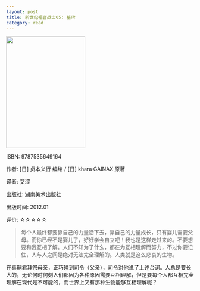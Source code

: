 ```yaml
---
layout: post
title: 新世纪福音战士05: 墓碑
category: read
---
```

<img class="cover" src="/images/2012/01/9787535649164-212x300.jpg" width="212" height="300" />

ISBN: 9787535649164

作者: [日] 贞本义行 编绘 / [日] khara·GAINAX 原著

译者: 艾涩

出版社: 湖南美术出版社

出版时间: 2012.01

评价: ☆☆☆☆☆

> 每个人最终都要靠自己的力量活下去，靠自己的力量成长，只有婴儿需要父母。而你已经不是婴儿了，好好学会自立吧！我也是这样走过来的。不要想要和我互相了解。人们不知为了什么，都在为互相理解而努力，不过你要记住，人与人之间是绝对无法完全理解的。人类就是这么悲哀的生物。

在真嗣君拜祭母亲，正巧碰到司令（父亲），司令对他说了上述台词。人总是要长大的，无论何时何刻人们都因为各种原因需要互相理解，但是要每个人都互相完全理解在现代是不可能的，而世界上又有那种生物能够互相理解呢？
